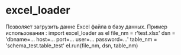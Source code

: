 # excel_loader
Позволяет  загрузить данне Excel файла в базу данных.
Пример использования : 
import  excel_loader as el
file_nm = r'test.xlsx'
dsn = 'dbname=... host=... port=... user=... password=...'
table_nm = 'schema_test.table_test'
el.run(file_nm, dsn, table_nm)
